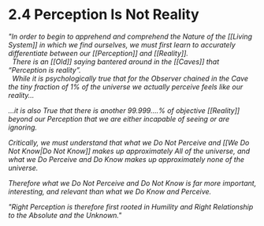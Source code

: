 # 2.4 Perception Is Not Reality
_"In order to begin to apprehend and comprehend the Nature of the [[Living System]] in which we find ourselves, we must first learn to accurately differentiate between our [[Perception]] and [[Reality]]._  
 
_There is an [[Old]] saying bantered around in the [[Caves]] that “Perception is reality”._  
 
_While it is psychologically true that for the Observer chained in the Cave the tiny fraction of 1% of the universe we actually perceive feels like our reality…_ 

_…it is also True that there is another 99.999….% of objective [[Reality]] beyond our Perception that we are either incapable of seeing or are ignoring._  

_Critically, we must understand that what we Do Not Perceive and [[We Do Not Know|Do Not Know]] makes up approximately All of the universe, and what we Do Perceive and Do Know makes up approximately none of the universe._  

_Therefore what we Do Not Perceive and Do Not Know is far more important, interesting, and relevant than what we Do Know and Perceive._ 

_"Right Perception is therefore first rooted in Humility and Right Relationship to the Absolute and the Unknown."_  



 


